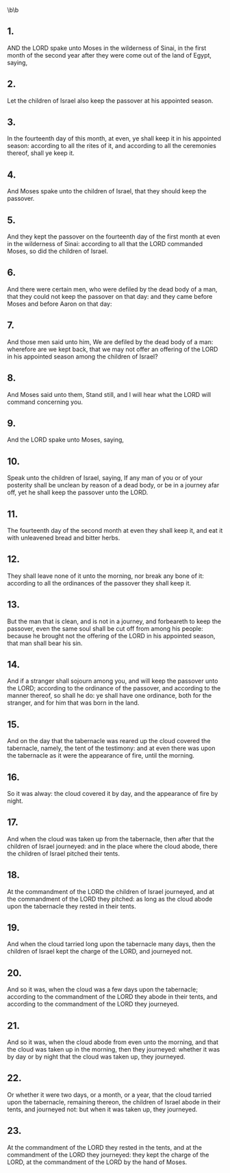 \b\b
## 1.
AND the LORD spake unto Moses in the wilderness of Sinai, in the first month of the second year after they were come out of the land of Egypt, saying,
## 2.
Let the children of Israel also keep the passover at his appointed season.
## 3.
In the fourteenth day of this month, at even, ye shall keep it in his appointed season: according to all the rites of it, and according to all the ceremonies thereof, shall ye keep it.
## 4.
And Moses spake unto the children of Israel, that they should keep the passover.
## 5.
And they kept the passover on the fourteenth day of the first month at even in the wilderness of Sinai: according to all that the LORD commanded Moses, so did the children of Israel.
## 6.
And there were certain men, who were defiled by the dead body of a man, that they could not keep the passover on that day: and they came before Moses and before Aaron on that day:
## 7.
And those men said unto him, We are defiled by the dead body of a man: wherefore are we kept back, that we may not offer an offering of the LORD in his appointed season among the children of Israel?
## 8.
And Moses said unto them, Stand still, and I will hear what the LORD will command concerning you.
## 9.
And the LORD spake unto Moses, saying,
## 10.
Speak unto the children of Israel, saying, If any man of you or of your posterity shall be unclean by reason of a dead body, or be in a journey afar off, yet he shall keep the passover unto the LORD.
## 11.
The fourteenth day of the second month at even they shall keep it, and eat it with unleavened bread and bitter herbs.
## 12.
They shall leave none of it unto the morning, nor break any bone of it: according to all the ordinances of the passover they shall keep it.
## 13.
But the man that is clean, and is not in a journey, and forbeareth to keep the passover, even the same soul shall be cut off from among his people: because he brought not the offering of the LORD in his appointed season, that man shall bear his sin.
## 14.
And if a stranger shall sojourn among you, and will keep the passover unto the LORD; according to the ordinance of the passover, and according to the manner thereof, so shall he do: ye shall have one ordinance, both for the stranger, and for him that was born in the land.
## 15.
And on the day that the tabernacle was reared up the cloud covered the tabernacle, namely, the tent of the testimony: and at even there was upon the tabernacle as it were the appearance of fire, until the morning.
## 16.
So it was alway: the cloud covered it by day, and the appearance of fire by night.
## 17.
And when the cloud was taken up from the tabernacle, then after that the children of Israel journeyed: and in the place where the cloud abode, there the children of Israel pitched their tents.
## 18.
At the commandment of the LORD the children of Israel journeyed, and at the commandment of the LORD they pitched: as long as the cloud abode upon the tabernacle they rested in their tents.
## 19.
And when the cloud tarried long upon the tabernacle many days, then the children of Israel kept the charge of the LORD, and journeyed not.
## 20.
And so it was, when the cloud was a few days upon the tabernacle; according to the commandment of the LORD they abode in their tents, and according to the commandment of the LORD they journeyed.
## 21.
And so it was, when the cloud abode from even unto the morning, and that the cloud was taken up in the morning, then they journeyed: whether it was by day or by night that the cloud was taken up, they journeyed.
## 22.
Or whether it were two days, or a month, or a year, that the cloud tarried upon the tabernacle, remaining thereon, the children of Israel abode in their tents, and journeyed not: but when it was taken up, they journeyed.
## 23.
At the commandment of the LORD they rested in the tents, and at the commandment of the LORD they journeyed: they kept the charge of the LORD, at the commandment of the LORD by the hand of Moses.
